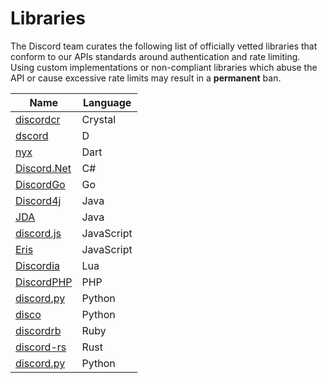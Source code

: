 # Libraries

The Discord team curates the following list of officially vetted libraries that conform to our APIs standards around authentication and rate limiting. Using custom implementations or non-compliant libraries which abuse the API or cause excessive rate limits may result in a **permanent** ban.

| Name | Language |
|------|----------|
| [discordcr](https://github.com/meew0/discordcr) | Crystal |
| [dscord](https://github.com/b1naryth1ef/dscord) | D |
| [nyx](https://github.com/Hackzzila/nyx) | Dart |
| [Discord.Net](https://github.com/RogueException/Discord.Net) | C# |
| [DiscordGo](https://github.com/bwmarrin/discordgo) | Go |
| [Discord4j](https://github.com/austinv11/Discord4J) | Java |
| [JDA](https://github.com/DV8FromTheWorld/JDA) | Java |
| [discord.js](https://github.com/hydrabolt/discord.js) | JavaScript |
| [Eris](https://github.com/abalabahaha/eris) | JavaScript |
| [Discordia](https://github.com/SinisterRectus/Discordia) | Lua |
| [DiscordPHP](https://github.com/teamreflex/DiscordPHP) | PHP |
| [discord.py](https://github.com/Rapptz/discord.py) | Python |
| [disco](https://github.com/b1naryth1ef/disco) | Python |
| [discordrb](https://github.com/meew0/discordrb) | Ruby |
| [discord-rs](https://github.com/SpaceManiac/discord-rs) | Rust |
| [discord.py](https://github.com/Rapptz/discord.py) | Python |
